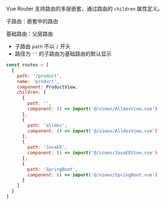 Vue Router 支持路由的多层嵌套，通过路由的 `children` 属性定义。

子路由：嵌套中的路由

基础路由：父层路由

* 子路由 `path` 不以 `/` 开头
* 路径为 `''` 的子路由为基础路由的默认显示

```js
const routes = [
  {
    path: '/product',
    name: 'product',
    component: ProductView,
    children: [
      {
        path: '',
        component: () => import('@/views/AlldevView.vue')
      },
      {
        path: 'alldev',
        component: () => import('@/views/AlldevView.vue')
      },
      {
        path: 'JavaEE',
        component: () => import('@/views/JavaEEView.vue')
      },
      {
        path: 'SpringBoot',
        component: () => import('@/views/SpringBoot.vue')
      }
    ]
  }
]
```

‍
